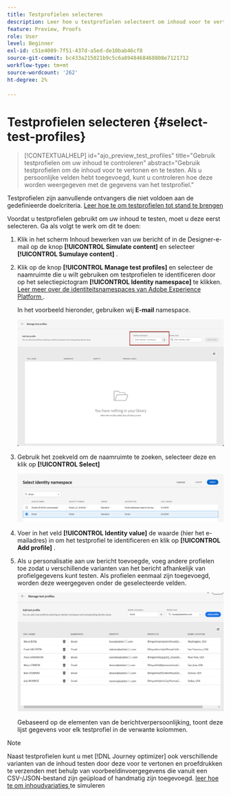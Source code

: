 ```yaml
---
title: Testprofielen selecteren
description: Leer hoe u testprofielen selecteert om inhoud voor te vertonen en te testen.
feature: Preview, Proofs
role: User
level: Beginner
exl-id: c51e4089-7f51-437d-a5ed-de10bab46cf8
source-git-commit: bc433a215021b9c5c6a8948468468808e7121712
workflow-type: tm+mt
source-wordcount: '262'
ht-degree: 2%

---
```


# Testprofielen selecteren {#select-test-profiles}

>[!CONTEXTUALHELP]
>id="ajo_preview_test_profiles"
>title="Gebruik testprofielen om uw inhoud te controleren"
>abstract="Gebruik testprofielen om de inhoud voor te vertonen en te testen. Als u persoonlijke velden hebt toegevoegd, kunt u controleren hoe deze worden weergegeven met de gegevens van het testprofiel."

Testprofielen zijn aanvullende ontvangers die niet voldoen aan de gedefinieerde doelcriteria. [ Leer hoe te om testprofielen tot stand te brengen ](../audience/creating-test-profiles.md)

Voordat u testprofielen gebruikt om uw inhoud te testen, moet u deze eerst selecteren. Ga als volgt te werk om dit te doen:

1. Klik in het scherm Inhoud bewerken van uw bericht of in de Designer-e-mail op de knop **[!UICONTROL Simulate content]** en selecteer **[!UICONTROL Sumulaye content]** .

1. Klik op de knop **[!UICONTROL Manage test profiles]** en selecteer de naamruimte die u wilt gebruiken om testprofielen te identificeren door op het selectiepictogram **[!UICONTROL Identity namespace]** te klikken. [ Leer meer over de identiteitsnamespaces van Adobe Experience Platform ](../audience/get-started-identity.md).

   In het voorbeeld hieronder, gebruiken wij **E-mail** namespace.

   ![](../email/assets/previewselect-namespace.png)

1. Gebruik het zoekveld om de naamruimte te zoeken, selecteer deze en klik op **[!UICONTROL Select]**

   ![](../email/assets/preview-email-namespace.png)

1. Voer in het veld **[!UICONTROL Identity value]** de waarde (hier het e-mailadres) in om het testprofiel te identificeren en klik op **[!UICONTROL Add profile]** .

   <!--![](assets/preview-identity-value.png)-->

1. Als u personalisatie aan uw bericht toevoegde, voeg andere profielen toe zodat u verschillende varianten van het bericht afhankelijk van profielgegevens kunt testen. Als profielen eenmaal zijn toegevoegd, worden deze weergegeven onder de geselecteerde velden.

   ![](../email/assets/preview-profile-list.png)

   Gebaseerd op de elementen van de berichtverpersoonlijking, toont deze lijst gegevens voor elk testprofiel in de verwante kolommen.

>[!NOTE]
>
>Naast testprofielen kunt u met [!DNL Journey optimizer] ook verschillende varianten van de inhoud testen door deze voor te vertonen en proefdrukken te verzenden met behulp van voorbeeldinvoergegevens die vanuit een CSV-/JSON-bestand zijn geüpload of handmatig zijn toegevoegd. [ leer hoe te om inhoudvariaties ](../test-approve/simulate-sample-input.md) te simuleren
